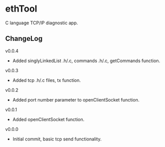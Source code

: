 # ethTool

C language TCP/IP diagnostic app.

## ChangeLog
v0.0.4
- Added singlyLinkedList .h/.c, commands .h/.c, getCommands function.

v0.0.3
- Added tcp .h/.c files, tx function.

v0.0.2
- Added port number parameter to openClientSocket function.

v0.0.1
- Added openClientSocket function.

v0.0.0
- Initial commit, basic tcp send functionality.